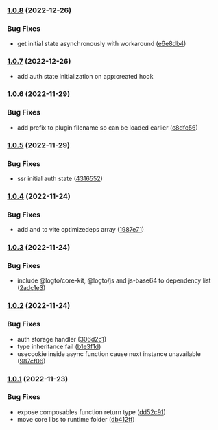 

### [1.0.8](https://github.com/Hrdtr/nuxt-logto/compare/1.0.7...1.0.8) (2022-12-26)


### Bug Fixes

* get initial state asynchronously with workaround ([e6e8db4](https://github.com/Hrdtr/nuxt-logto/commit/e6e8db4e15dfea0fb5c88c1ca6eab8e38c7ebbef))

### [1.0.7](https://github.com/Hrdtr/nuxt-logto/compare/1.0.6...1.0.7) (2022-12-26)

*   add auth state initialization on app:created hook

### [1.0.6](https://github.com/Hrdtr/nuxt-logto/compare/1.0.5...1.0.6) (2022-11-29)

### Bug Fixes

*   add prefix to plugin filename so can be loaded earlier ([c8dfc56](https://github.com/Hrdtr/nuxt-logto/commit/c8dfc5656afa9982851f75229da6440070f153bb))

### [1.0.5](https://github.com/Hrdtr/nuxt-logto/compare/1.0.4...1.0.5) (2022-11-29)

### Bug Fixes

*   ssr initial auth state ([4316552](https://github.com/Hrdtr/nuxt-logto/commit/4316552c28848d501d011b297d1abac777aa8b53))

### [1.0.4](https://github.com/Hrdtr/nuxt-logto/compare/1.0.3...1.0.4) (2022-11-24)

### Bug Fixes

*   add and to vite optimizedeps array ([1987e71](https://github.com/Hrdtr/nuxt-logto/commit/1987e711320d6cbe5e4db167443a90ea4277d77f))

### [1.0.3](https://github.com/Hrdtr/nuxt-logto/compare/1.0.2...1.0.3) (2022-11-24)

### Bug Fixes

*   include @logto/core-kit, @logto/js and js-base64 to dependency list ([2adc1e3](https://github.com/Hrdtr/nuxt-logto/commit/2adc1e3f2a9ef64a976cde9d71898d785689fdf8))

### [1.0.2](https://github.com/Hrdtr/nuxt-logto/compare/1.0.1...1.0.2) (2022-11-24)

### Bug Fixes

*   auth storage handler ([306d2c1](https://github.com/Hrdtr/nuxt-logto/commit/306d2c18d38eed25b5a574a078838dd05bac44ac))
*   type inheritance fail ([b1e3f1d](https://github.com/Hrdtr/nuxt-logto/commit/b1e3f1df195516586d4763750aaed659cbecf411))
*   usecookie inside async function cause nuxt instance unavailable ([987cf06](https://github.com/Hrdtr/nuxt-logto/commit/987cf06fb500e66744cfabd17428aa2759f48b6a))

### [1.0.1](https://github.com/Hrdtr/nuxt-logto/compare/1.0.0...1.0.1) (2022-11-23)

### Bug Fixes

*   expose composables function return type ([dd52c91](https://github.com/Hrdtr/nuxt-logto/commit/dd52c9159cad248acda4691866fb5c2807cad701))
*   move core libs to runtime folder ([db412ff](https://github.com/Hrdtr/nuxt-logto/commit/db412ff7a2e6bd3cd101b8c32f05f91aaa971fe3))